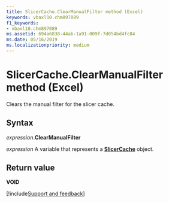 ```yaml
---
title: SlicerCache.ClearManualFilter method (Excel)
keywords: vbaxl10.chm897089
f1_keywords:
- vbaxl10.chm897089
ms.assetid: 694a6838-44ab-1a91-009f-7d054bd4fc84
ms.date: 05/16/2019
ms.localizationpriority: medium
---
```



# SlicerCache.ClearManualFilter method (Excel)

Clears the manual filter for the slicer cache.


## Syntax

_expression_.**ClearManualFilter**

_expression_ A variable that represents a **[SlicerCache](Excel.SlicerCache.md)** object.


## Return value

**VOID**




[!include[Support and feedback](~/includes/feedback-boilerplate.md)]